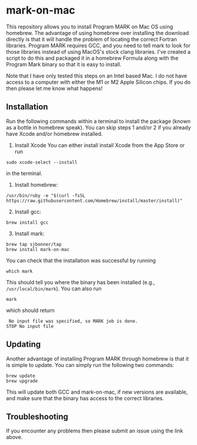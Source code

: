# mark-on-mac

This repository allows you to install Program MARK on Mac OS using homebrew. The advantage of using homebrew over installing the download directly is that it will handle the problem of locating the correct Fortran libraries. Program MARK requires GCC, and you need to tell mark to look for those libraries instead of using MacOS's stock clang libraries. I've created a script to do this and packaged it in a homebrew Formula along with the Program Mark binary so that it is easy to install.

Note that I have only tested this steps on an Intel based Mac. I do not have access to a computer with either the M1 or M2 Apple Silicon chips. If you do then please let me know what happens!

## Installation

Run the following commands within a terminal to install the package (known as a bottle in homebrew speak). You can skip steps 1 and/or 2 if you already have Xcode and/or homebrew installed. 

1) Install Xcode
You can either install install Xcode from the App Store or run
```
sudo xcode-select --install
```
in the terminal.

1) Install homebrew:
```
/usr/bin/ruby -e "$(curl -fsSL https://raw.githubusercontent.com/Homebrew/install/master/install)"
```

2) Install gcc:
```
brew install gcc
```

3) Install mark:
```
brew tap sjbonner/tap
brew install mark-on-mac
```



You can check that the installation was successful by running
```
which mark
```
This should tell you where the binary has been installed (e.g., `/usr/local/bin/mark`). You can also run
```
mark
```
which should return 
```
 No input file was specified, so MARK job is done.
STOP No input file
```

## Updating
Another advantage of installing Program MARK through homebrew is that it is simple to update. You can simply run the following two commands:
```
brew update
brew upgrade
```
This will update both GCC and mark-on-mac, if new versions are available, and make sure that the binary has access to the correct libraries.

## Troubleshooting

If you encounter any problems then please submit an issue using the link above. 
